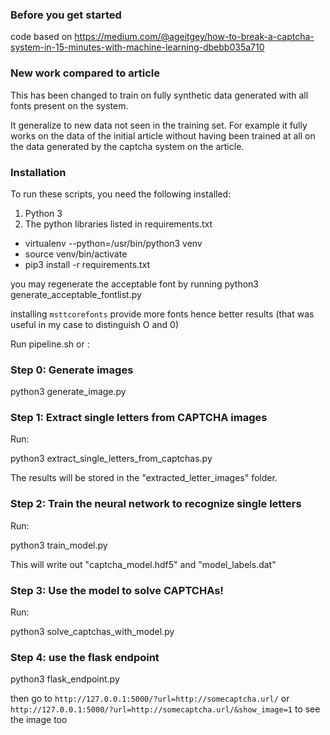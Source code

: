 ### Before you get started

code based on https://medium.com/@ageitgey/how-to-break-a-captcha-system-in-15-minutes-with-machine-learning-dbebb035a710

### New work compared to article

This has been changed to train on fully synthetic data generated with all fonts present on the system.

It generalize to new data not seen in the training set.
For example it fully works on the data of the initial article without having been trained 
at all on the data generated by the captcha system on the article.

### Installation
To run these scripts, you need the following installed:

1. Python 3
2. The python libraries listed in requirements.txt
 - virtualenv --python=/usr/bin/python3 venv
 - source venv/bin/activate
 - pip3 install -r requirements.txt
 
you may regenerate the acceptable font by running python3 generate_acceptable_fontlist.py

installing `msttcorefonts` provide more fonts hence better results
(that was useful in my case to distinguish O and 0)

Run pipeline.sh or :
 
### Step 0: Generate images

python3 generate_image.py

### Step 1: Extract single letters from CAPTCHA images

Run:

python3 extract_single_letters_from_captchas.py

The results will be stored in the "extracted_letter_images" folder.


### Step 2: Train the neural network to recognize single letters

Run:

python3 train_model.py

This will write out "captcha_model.hdf5" and "model_labels.dat"


### Step 3: Use the model to solve CAPTCHAs!

Run: 

python3 solve_captchas_with_model.py

### Step 4: use the flask endpoint

python3 flask_endpoint.py

then go to `http://127.0.0.1:5000/?url=http://somecaptcha.url/`
or `http://127.0.0.1:5000/?url=http://somecaptcha.url/&show_image=1` to see the image too
